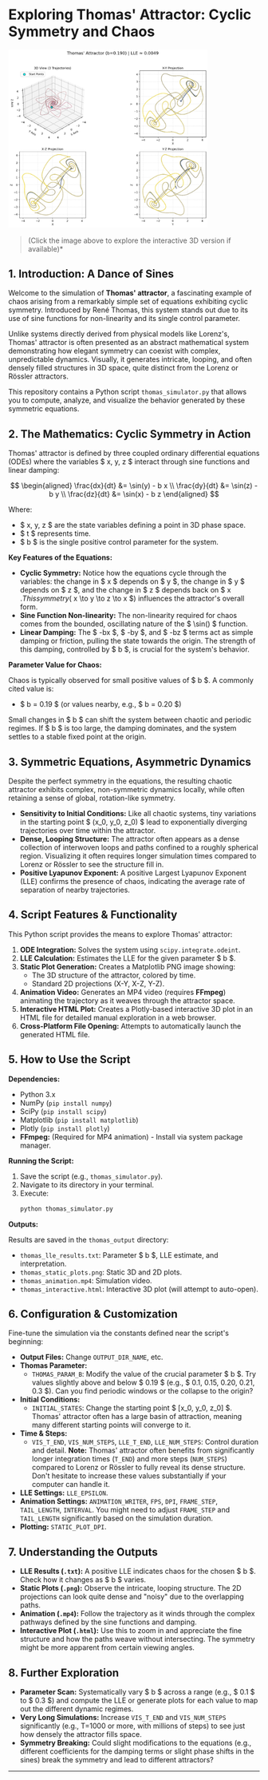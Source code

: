# Exploring Thomas' Attractor: Cyclic Symmetry and Chaos

<a href="thomas_output/thomas_interactive.html" title="Click to view Interactive Thomas' Attractor Plot">
  <img src="thomas_output/thomas_static_plots.png" alt="Thomas' Attractor Static Plot" width="400">
</a>

> (Click the image above to explore the interactive 3D version if available)*

## 1. Introduction: A Dance of Sines

Welcome to the simulation of **Thomas' attractor**, a fascinating example of chaos arising from a remarkably simple set of equations exhibiting cyclic symmetry. Introduced by René Thomas, this system stands out due to its use of sine functions for non-linearity and its single control parameter.

Unlike systems directly derived from physical models like Lorenz's, Thomas' attractor is often presented as an abstract mathematical system demonstrating how elegant symmetry can coexist with complex, unpredictable dynamics. Visually, it generates intricate, looping, and often densely filled structures in 3D space, quite distinct from the Lorenz or Rössler attractors.

This repository contains a Python script `thomas_simulator.py` that allows you to compute, analyze, and visualize the behavior generated by these symmetric equations.

## 2. The Mathematics: Cyclic Symmetry in Action

Thomas' attractor is defined by three coupled ordinary differential equations (ODEs) where the variables $ x, y, z $ interact through sine functions and linear damping:

$$
\begin{aligned}
\frac{dx}{dt} &= \sin(y) - b x \\
\frac{dy}{dt} &= \sin(z) - b y \\
\frac{dz}{dt} &= \sin(x) - b z
\end{aligned}
$$

Where:

* $ x, y, z $ are the state variables defining a point in 3D phase space.
* $ t $ represents time.
* $ b $ is the single positive control parameter for the system.

**Key Features of the Equations:**

* **Cyclic Symmetry:** Notice how the equations cycle through the variables: the change in $ x $ depends on $ y $, the change in $ y $ depends on $ z $, and the change in $ z $ depends back on $ x $. This symmetry ($ x \to y \to z \to x $) influences the attractor's overall form.
* **Sine Function Non-linearity:** The non-linearity required for chaos comes from the bounded, oscillating nature of the $ \sin() $ function.
* **Linear Damping:** The $ -bx $, $ -by $, and $ -bz $ terms act as simple damping or friction, pulling the state towards the origin. The strength of this damping, controlled by $ b $, is crucial for the system's behavior.

**Parameter Value for Chaos:**

Chaos is typically observed for small positive values of $ b $. A commonly cited value is:
* $ b = 0.19 $ (or values nearby, e.g., $ b = 0.20 $)

Small changes in $ b $ can shift the system between chaotic and periodic regimes. If $ b $ is too large, the damping dominates, and the system settles to a stable fixed point at the origin.

## 3. Symmetric Equations, Asymmetric Dynamics

Despite the perfect symmetry in the equations, the resulting chaotic attractor exhibits complex, non-symmetric dynamics locally, while often retaining a sense of global, rotation-like symmetry.

* **Sensitivity to Initial Conditions:** Like all chaotic systems, tiny variations in the starting point $ (x_0, y_0, z_0) $ lead to exponentially diverging trajectories over time within the attractor.
* **Dense, Looping Structure:** The attractor often appears as a dense collection of interwoven loops and paths confined to a roughly spherical region. Visualizing it often requires longer simulation times compared to Lorenz or Rössler to see the structure fill in.
* **Positive Lyapunov Exponent:** A positive Largest Lyapunov Exponent (LLE) confirms the presence of chaos, indicating the average rate of separation of nearby trajectories.

## 4. Script Features & Functionality

This Python script provides the means to explore Thomas' attractor:

1.  **ODE Integration:** Solves the system using `scipy.integrate.odeint`.
2.  **LLE Calculation:** Estimates the LLE for the given parameter $ b $.
3.  **Static Plot Generation:** Creates a Matplotlib PNG image showing:
    * The 3D structure of the attractor, colored by time.
    * Standard 2D projections (X-Y, X-Z, Y-Z).
4.  **Animation Video:** Generates an MP4 video (requires **FFmpeg**) animating the trajectory as it weaves through the attractor space.
5.  **Interactive HTML Plot:** Creates a Plotly-based interactive 3D plot in an HTML file for detailed manual exploration in a web browser.
6.  **Cross-Platform File Opening:** Attempts to automatically launch the generated HTML file.

## 5. How to Use the Script

**Dependencies:**

* Python 3.x
* NumPy (`pip install numpy`)
* SciPy (`pip install scipy`)
* Matplotlib (`pip install matplotlib`)
* Plotly (`pip install plotly`)
* **FFmpeg:** (Required for MP4 animation) - Install via system package manager.

**Running the Script:**

1.  Save the script (e.g., `thomas_simulator.py`).
2.  Navigate to its directory in your terminal.
3.  Execute:
    ```bash
    python thomas_simulator.py
    ```

**Outputs:**

Results are saved in the `thomas_output` directory:

* `thomas_lle_results.txt`: Parameter $ b $, LLE estimate, and interpretation.
* `thomas_static_plots.png`: Static 3D and 2D plots.
* `thomas_animation.mp4`: Simulation video.
* `thomas_interactive.html`: Interactive 3D plot (will attempt to auto-open).

## 6. Configuration & Customization

Fine-tune the simulation via the constants defined near the script's beginning:

* **Output Files:** Change `OUTPUT_DIR_NAME`, etc.
* **Thomas Parameter:**
    * `THOMAS_PARAM_B`: Modify the value of the crucial parameter $ b $. Try values slightly above and below $ 0.19 $ (e.g., $ 0.1, 0.15, 0.20, 0.21, 0.3 $). Can you find periodic windows or the collapse to the origin?
* **Initial Conditions:**
    * `INITIAL_STATES`: Change the starting point $ [x_0, y_0, z_0] $. Thomas' attractor often has a large basin of attraction, meaning many different starting points will converge to it.
* **Time & Steps:**
    * `VIS_T_END`, `VIS_NUM_STEPS`, `LLE_T_END`, `LLE_NUM_STEPS`: Control duration and detail. **Note:** Thomas' attractor often benefits from significantly longer integration times (`T_END`) and more steps (`NUM_STEPS`) compared to Lorenz or Rössler to fully reveal its dense structure. Don't hesitate to increase these values substantially if your computer can handle it.
* **LLE Settings:** `LLE_EPSILON`.
* **Animation Settings:** `ANIMATION_WRITER`, `FPS`, `DPI`, `FRAME_STEP`, `TAIL_LENGTH`, `INTERVAL`. You might need to adjust `FRAME_STEP` and `TAIL_LENGTH` significantly based on the simulation duration.
* **Plotting:** `STATIC_PLOT_DPI`.

## 7. Understanding the Outputs

* **LLE Results (`.txt`):** A positive LLE indicates chaos for the chosen $ b $. Check how it changes as $ b $ varies.
* **Static Plots (`.png`):** Observe the intricate, looping structure. The 2D projections can look quite dense and "noisy" due to the overlapping paths.
* **Animation (`.mp4`):** Follow the trajectory as it winds through the complex pathways defined by the sine functions and damping.
* **Interactive Plot (`.html`):** Use this to zoom in and appreciate the fine structure and how the paths weave without intersecting. The symmetry might be more apparent from certain viewing angles.

## 8. Further Exploration

* **Parameter Scan:** Systematically vary $ b $ across a range (e.g., $ 0.1 $ to $ 0.3 $) and compute the LLE or generate plots for each value to map out the different dynamic regimes.
* **Very Long Simulations:** Increase `VIS_T_END` and `VIS_NUM_STEPS` significantly (e.g., T=1000 or more, with millions of steps) to see just how densely the attractor fills space.
* **Symmetry Breaking:** Could slight modifications to the equations (e.g., different coefficients for the damping terms or slight phase shifts in the sines) break the symmetry and lead to different attractors?

---
